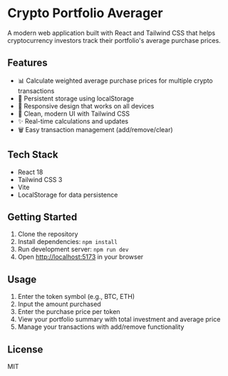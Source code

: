 # Crypto Portfolio Averager

A modern web application built with React and Tailwind CSS that helps cryptocurrency investors track their portfolio's average purchase prices. 

## Features

- 📊 Calculate weighted average purchase prices for multiple crypto transactions
- 💾 Persistent storage using localStorage
- 📱 Responsive design that works on all devices
- 🎨 Clean, modern UI with Tailwind CSS
- ✨ Real-time calculations and updates
- 🗑️ Easy transaction management (add/remove/clear)

## Tech Stack

- React 18
- Tailwind CSS 3
- Vite
- LocalStorage for data persistence

## Getting Started

1. Clone the repository
2. Install dependencies: `npm install`
3. Run development server: `npm run dev`
4. Open [http://localhost:5173](http://localhost:5173) in your browser

## Usage

1. Enter the token symbol (e.g., BTC, ETH)
2. Input the amount purchased
3. Enter the purchase price per token
4. View your portfolio summary with total investment and average price
5. Manage your transactions with add/remove functionality

## License

MIT
